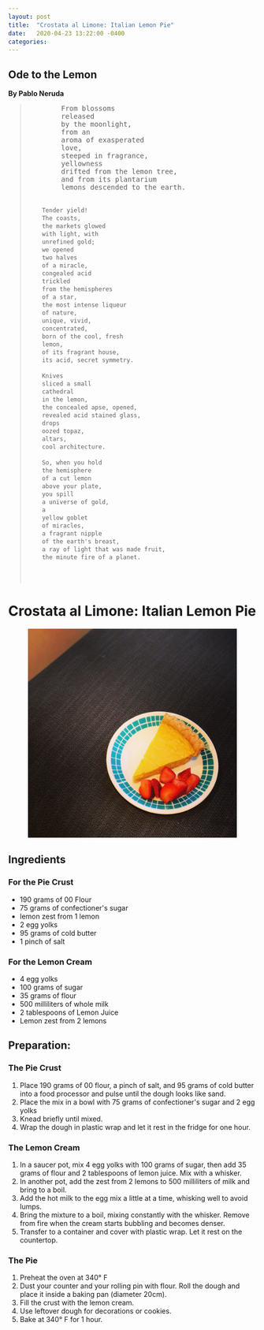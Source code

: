 ```yaml
---
layout: post
title:  "Crostata al Limone: Italian Lemon Pie"
date:   2020-04-23 13:22:00 -0400
categories:
---
```


<html lang = "en-US">
<body>
    <h2 id="h01">Ode to the Lemon</h2>
        <b>By Pablo Neruda</b>
        <blockquote cite="http://famouspoetsandpoems.com/poets/pablo_neruda/poems/15734">
        <pre>
        From blossoms
        released
        by the moonlight,
        from an
        aroma of exasperated
        love,
        steeped in fragrance,
        yellowness
        drifted from the lemon tree,
        and from its plantarium
        lemons descended to the earth.

        Tender yield!
        The coasts,
        the markets glowed
        with light, with
        unrefined gold;
        we opened
        two halves
        of a miracle,
        congealed acid
        trickled
        from the hemispheres
        of a star,
        the most intense liqueur
        of nature,
        unique, vivid,
        concentrated,
        born of the cool, fresh
        lemon,
        of its fragrant house,
        its acid, secret symmetry.

        Knives
        sliced a small
        cathedral
        in the lemon,
        the concealed apse, opened,
        revealed acid stained glass,
        drops
        oozed topaz,
        altars,
        cool architecture.

        So, when you hold
        the hemisphere
        of a cut lemon
        above your plate,
        you spill
        a universe of gold,
        a
        yellow goblet
        of miracles,
        a fragrant nipple
        of the earth's breast,
        a ray of light that was made fruit,
        the minute fire of a planet.     
 </pre>
 </blockquote>

<h1>Crostata al Limone: Italian Lemon Pie</h1>
    <figure>
        <img alt="A slice of Lemon Pie on a Plate with Strawberries." src= "https://github.com/eaboumrad/foodpoetry/raw/gh-pages/_assets/_img/lemonpie.jpg">
    </figure>
<h2>Ingredients</h2>

<h3>For the Pie Crust</h3>
<ul>
    <li>190 grams of 00 Flour</li>
    <li>75 grams of confectioner's sugar</li>
    <li>lemon zest from 1 lemon</li>
    <li>2 egg yolks</li>
    <li>95 grams of cold butter</li>
    <li>1 pinch of salt</li>
</ul>

<h3>For the Lemon Cream</h3>
<ul>
    <li>4 egg yolks</li>
    <li>100 grams of sugar</li>
    <li>35 grams of flour</li>
    <li>500 milliliters of whole milk</li>
    <li>2 tablespoons of Lemon Juice</li>
    <li>Lemon zest from 2 lemons</li>
</ul>

<h2>Preparation:</h2>

<h3>The Pie Crust</h3>
<ol>
    <li>Place 190 grams of 00 flour, a pinch of salt, and 95 grams of cold butter into a food processor and pulse until the dough looks like sand.</li>
    <li>Place the mix in a bowl with 75 grams of confectioner's sugar and 2 egg yolks</li>
    <li>Knead briefly until mixed.</li>
    <li>Wrap the dough in plastic wrap and let it rest in the fridge for one hour.</li>
</ol>

<h3>The Lemon Cream</h3>
<ol>
    <li>In a saucer pot, mix 4 egg yolks with 100 grams of sugar, then add 35 grams of flour and 2 tablespoons of lemon juice. Mix with a whisker.</li>
    <li>In another pot, add the zest from 2 lemons to 500 milliliters of milk and bring to a boil.</li>
    <li>Add the hot milk to the egg mix a little at a time, whisking well to avoid lumps.</li>
    <li>Bring the mixture to a boil, mixing constantly with the whisker. Remove from fire when the cream starts bubbling and becomes denser.</li>
    <li>Transfer to a container and cover with plastic wrap. Let it rest on the countertop.</li>
</ol>

<h3>The Pie</h3>
<ol>
    <li>Preheat the oven at 340° F</li>
    <li>Dust your counter and your rolling pin with flour. Roll the dough and place it inside a baking pan (diameter 20cm).</li>
    <li>Fill the crust with the lemon cream.</li>
    <li>Use leftover dough for decorations or cookies.</li>
    <li>Bake at 340° F for 1 hour.</li>
</ol>
</body>
</html>